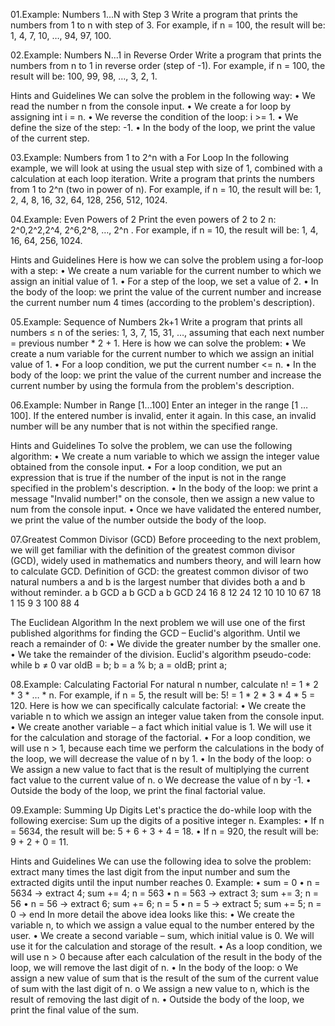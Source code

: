 
01.Example: Numbers 1...N with Step 3
Write a program that prints the numbers from 1 to n with step of 3. For example, if n = 100, the result 
will be: 1, 4, 7, 10, …, 94, 97, 100.

02.Example: Numbers N...1 in Reverse Order
Write a program that prints the numbers from n to 1 in reverse order (step of -1). For example, if n = 
100, the result will be: 100, 99, 98, …, 3, 2, 1.

Hints and Guidelines
We can solve the problem in the following way:
• We read the number n from the console input.
• We create a for loop by assigning int i = n.
• We reverse the condition of the loop: i >= 1.
• We define the size of the step: -1.
• In the body of the loop, we print the value of the current step.

03.Example: Numbers from 1 to 2^n with a For Loop
In the following example, we will look at using the usual step with size of 1, combined with a calculation 
at each loop iteration.
Write a program that prints the numbers from 1 to 2^n (two in power of n). For example, if n = 10, 
the result will be: 1, 2, 4, 8, 16, 32, 64, 128, 256, 512, 1024.

04.Example: Even Powers of 2
Print the even powers of 2 to 2
n: 2^0,2^2,2^4, 2^6,2^8, …, 2^n
. For example, if n = 10, the result will be: 1, 
4, 16, 64, 256, 1024.

Hints and Guidelines
Here is how we can solve the problem using a for-loop with a step:
• We create a num variable for the current number to which we assign an initial value of 1.
• For a step of the loop, we set a value of 2.
• In the body of the loop: we print the value of the current number and increase the current 
number num 4 times (according to the problem's description).

05.Example: Sequence of Numbers 2k+1
Write a program that prints all numbers ≤ n of the series: 1, 3, 7, 15, 31, …, assuming that each next 
number = previous number * 2 + 1.
Here is how we can solve the problem:
• We create a num variable for the current number to which we assign an initial value of 1.
• For a loop condition, we put the current number <= n.
• In the body of the loop: we print the value of the current number and increase the current 
number by using the formula from the problem's description.

06.Example: Number in Range [1…100]
Enter an integer in the range [1 … 100]. If the entered number is invalid, enter it again. In this case, an 
invalid number will be any number that is not within the specified range.

Hints and Guidelines
To solve the problem, we can use the following algorithm:
• We create a num variable to which we assign the integer value obtained from the console input.
• For a loop condition, we put an expression that is true if the number of the input is not in the 
range specified in the problem's description.
• In the body of the loop: we print a message "Invalid number!" on the console, then we assign a 
new value to num from the console input.
• Once we have validated the entered number, we print the value of the number outside the 
body of the loop.

07.Greatest Common Divisor (GCD)
Before proceeding to the next problem, we will get familiar with the definition of the greatest common 
divisor (GCD), widely used in mathematics and numbers theory, and will learn how to calculate GCD.
Definition of GCD: the greatest common divisor of two natural numbers a and b is the largest number
that divides both a and b without reminder.
a   b   GCD  a  b  GCD  a  b  GCD
24 16   8   12 24  12   10  10  10
67 18   1   15 9   3    100 88  4

The Euclidean Algorithm
In the next problem we will use one of the first published algorithms for finding the GCD – Euclid's 
algorithm.
Until we reach a remainder of 0:
• We divide the greater number by the smaller one.
• We take the remainder of the division.
Euclid's algorithm pseudo-code:
while b ≠ 0
 var oldB = b;
 b = a % b;
 a = oldB;
 print a;
 
08.Example: Calculating Factorial
For natural n number, calculate n! = 1 * 2 * 3 * … * n. For example, if n = 5, the result will be:
5! = 1 * 2 * 3 * 4 * 5 = 120.
Here is how we can specifically calculate factorial:
• We create the variable n to which we assign an integer value taken from the console input.
• We create another variable – a fact which initial value is 1. We will use it for the calculation 
and storage of the factorial.
• For a loop condition, we will use n > 1, because each time we perform the calculations in the 
body of the loop, we will decrease the value of n by 1.
• In the body of the loop:
o We assign a new value to fact that is the result of multiplying the current fact value to 
the current value of n.
o We decrease the value of n by -1.
• Outside the body of the loop, we print the final factorial value.

09.Example: Summing Up Digits
Let's practice the do-while loop with the following exercise:
Sum up the digits of a positive integer n. Examples:
• If n = 5634, the result will be: 5 + 6 + 3 + 4 = 18.
• If n = 920, the result will be: 9 + 2 + 0 = 11.

Hints and Guidelines
We can use the following idea to solve the problem: extract many times the last digit from the input 
number and sum the extracted digits until the input number reaches 0. Example:
• sum = 0
• n = 5634 → extract 4; sum += 4; n = 563
• n = 563 → extract 3; sum += 3; n = 56
• n = 56 → extract 6; sum += 6; n = 5
• n = 5 → extract 5; sum += 5; n = 0 → end
In more detail the above idea looks like this:
• We create the variable n, to which we assign a value equal to the number entered by the user.
• We create a second variable – sum, which initial value is 0. We will use it for the calculation and 
storage of the result.
• As a loop condition, we will use n > 0 because after each calculation of the result in the body 
of the loop, we will remove the last digit of n.
• In the body of the loop:
o We assign a new value of sum that is the result of the sum of the current value of sum with 
the last digit of n.
o We assign a new value to n, which is the result of removing the last digit of n.
• Outside the body of the loop, we print the final value of the sum.




